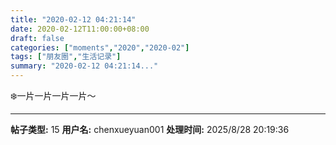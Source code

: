 ```yaml
---
title: "2020-02-12 04:21:14"
date: 2020-02-12T11:00:00+08:00
draft: false
categories: ["moments","2020","2020-02"]
tags: ["朋友圈","生活记录"]
summary: "2020-02-12 04:21:14..."
---
```


❄️一片一片一片一片～

---

**帖子类型:** 15
**用户名:** chenxueyuan001
**处理时间:** 2025/8/28 20:19:36